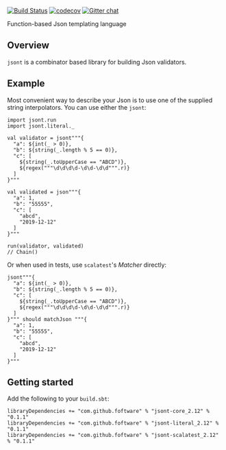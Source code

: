 [![Build Status](https://travis-ci.com/foftware/jsont.svg?branch=master)](https://travis-ci.com/foftware/jsont)
[![codecov](https://codecov.io/gh/foftware/jsont/branch/master/graph/badge.svg)](https://codecov.io/gh/foftware/jsont)
[![Gitter chat](https://badges.gitter.im/fun-software/gitter.png)](https://gitter.im/fun-software/jsont)

Function-based Json templating language

## Overview

`jsont` is a combinator based library for building Json validators.

## Example

Most convenient way to describe your Json is to use one of the supplied
string interpolators. You can use either the `jsont`:

```
import jsont.run
import jsont.literal._

val validator = jsont"""{
  "a": ${int(_ > 0)},
  "b": ${string(_.length % 5 == 0)},
  "c": [
    ${string(_.toUpperCase == "ABCD")},
    ${regex("""\d\d\d\d-\d\d-\d\d""".r)}
  ]
}"""

val validated = json"""{
  "a": 1,
  "b": "55555",
  "c": [
    "abcd",
    "2019-12-12"
  ]
}"""

run(validator, validated)
// Chain()
```

Or when used in tests, use `scalatest`'s *Matcher* directly:

```
jsont"""{
  "a": ${int(_ > 0)},
  "b": ${string(_.length % 5 == 0)},
  "c": [
    ${string(_.toUpperCase == "ABCD")},
    ${regex("""\d\d\d\d-\d\d-\d\d""".r)}
  ]
}""" should matchJson """{
  "a": 1,
  "b": "55555",
  "c": [
    "abcd",
    "2019-12-12"
  ]
}"""
```

## Getting started

Add the following to your `build.sbt`:

```
libraryDependencies += "com.github.foftware" % "jsont-core_2.12" % "0.1.1"
libraryDependencies += "com.github.foftware" % "jsont-literal_2.12" % "0.1.1"
libraryDependencies += "com.github.foftware" % "jsont-scalatest_2.12" % "0.1.1"
```
